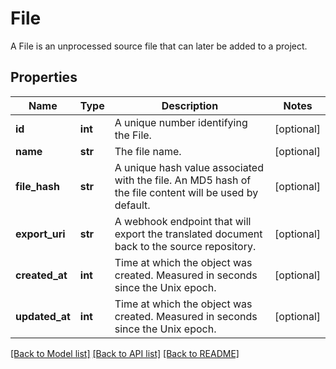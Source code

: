 # File

A File is an unprocessed source file that can later be added to a project.
## Properties
Name | Type | Description | Notes
------------ | ------------- | ------------- | -------------
**id** | **int** | A unique number identifying the File. | [optional] 
**name** | **str** | The file name. | [optional] 
**file_hash** | **str** | A unique hash value associated with the file. An MD5 hash of the file content will be used by default. | [optional] 
**export_uri** | **str** | A webhook endpoint that will export the translated document back to the source repository. | [optional] 
**created_at** | **int** | Time at which the object was created. Measured in seconds since the Unix epoch. | [optional] 
**updated_at** | **int** | Time at which the object was created. Measured in seconds since the Unix epoch. | [optional] 

[[Back to Model list]](../README.md#documentation-for-models) [[Back to API list]](../README.md#documentation-for-api-endpoints) [[Back to README]](../README.md)


